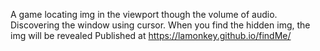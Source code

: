 A game locating img in the viewport though the volume of audio. Discovering the window using cursor. When you find the hidden img, the img will be revealed
Published at https://lamonkey.github.io/findMe/
